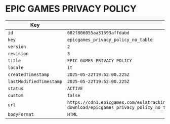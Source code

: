 # EPIC GAMES PRIVACY POLICY

| Key | Value |
| --- | ----- |
| `id` | `682f806055aa31593affdabd` |
| `key` | `epicgames_privacy_policy_no_table` |
| `version` | `2` |
| `revision` | `3` |
| `title` | `EPIC GAMES PRIVACY POLICY` |
| `locale` | `it` |
| `createdTimestamp` | `2025-05-22T19:52:00.225Z` |
| `lastModifiedTimestamp` | `2025-05-22T19:52:00.225Z` |
| `status` | `ACTIVE` |
| `custom` | `false` |
| `url` | `https://cdn1.epicgames.com/eulatracking-download/epicgames_privacy_policy_no_table/it/v2/r3/d0684f963483659a1ef427d94d8c2517.pdf` |
| `bodyFormat` | `HTML` |
